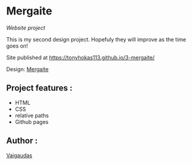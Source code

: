 

# Mergaite

_Website project_

This is my second design project. Hopefuly they will improve as the time goes on! 

Site published at https://tonyhokas113.github.io/3-mergaite/

Design: [Mergaite](https://cdn.discordapp.com/attachments/648536139677958156/648860692459290634/unknown.png)

## Project features :

- HTML
- CSS
- relative paths
- Github pages

## Author :

[Vaigaudas](https://github.com/tonyhokas113)
